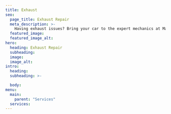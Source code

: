 ```yaml
---
title: Exhaust
seo:
  page_title: Exhaust Repair
  meta_description: >-
    Having exhaust issues? Bring your car to the expert mechanics at Matthews Tire for the best exhaust repair services in Northeast Wisconsin!
  featured_image:
  featured_image_alt:
hero:
  heading: Exhaust Repair
  subheading:
  image:
  image_alt:
intro:
  heading:
  subheading: >-

  body:
menu:
  main:
    parent: "Services"
  services:
---
```

